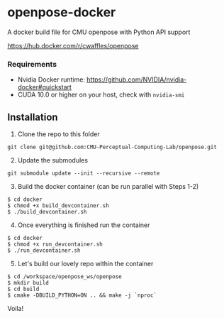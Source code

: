 # openpose-docker
A docker build file for CMU openpose with Python API support

https://hub.docker.com/r/cwaffles/openpose

### Requirements
- Nvidia Docker runtime: https://github.com/NVIDIA/nvidia-docker#quickstart
- CUDA 10.0 or higher on your host, check with `nvidia-smi`

## Installation

1. Clone the repo to this folder
```
git clone git@github.com:CMU-Perceptual-Computing-Lab/openpose.git
```
2. Update the submodules
```
git submodule update --init --recursive --remote
```
3. Build the docker container (can be run parallel with Steps 1-2)
```
$ cd docker
$ chmod +x build_devcontainer.sh
$ ./build_devcontainer.sh 
```
4. Once everything is finished run the container
```
$ cd docker
$ chmod +x run_devcontainer.sh
$ ./run_devcontainer.sh
```
5. Let's build our lovely repo within the container
```
$ cd /workspace/openpose_ws/openpose
$ mkdir build
$ cd build
$ cmake -DBUILD_PYTHON=ON .. && make -j `nproc`
```

Voila! 

